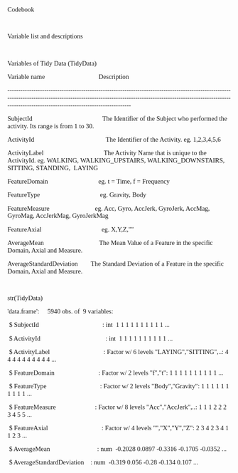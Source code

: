 <html>

<head>
<meta http-equiv=Content-Type content="text/html; charset=windows-1252">
<meta name=Generator content="Microsoft Word 14 (filtered)">
<style>
<!--
 /* Font Definitions */
 @font-face
	{font-family:SimSun;
	panose-1:2 1 6 0 3 1 1 1 1 1;}
@font-face
	{font-family:SimSun;
	panose-1:2 1 6 0 3 1 1 1 1 1;}
@font-face
	{font-family:Calibri;
	panose-1:2 15 5 2 2 2 4 3 2 4;}
@font-face
	{font-family:"\@SimSun";
	panose-1:2 1 6 0 3 1 1 1 1 1;}
 /* Style Definitions */
 p.MsoNormal, li.MsoNormal, div.MsoNormal
	{margin-top:0cm;
	margin-right:0cm;
	margin-bottom:10.0pt;
	margin-left:0cm;
	line-height:115%;
	font-size:11.0pt;
	font-family:"Calibri","sans-serif";}
.MsoChpDefault
	{font-family:"Calibri","sans-serif";}
.MsoPapDefault
	{margin-bottom:10.0pt;
	line-height:115%;}
@page WordSection1
	{size:595.3pt 841.9pt;
	margin:70.85pt 70.85pt 70.85pt 70.85pt;}
div.WordSection1
	{page:WordSection1;}
-->
</style>

</head>

<body lang=MS>

<div class=WordSection1>

<p class=MsoNormal>Codebook</p>

<p class=MsoNormal>&nbsp;</p>

<p class=MsoNormal>Variable list and descriptions</p>

<p class=MsoNormal>&nbsp;</p>

<p class=MsoNormal>Variables of Tidy Data (TidyData)</p>

<p class=MsoNormal>Variable name                                 Description</p>

<p class=MsoNormal>-----------------------------------------------------------------------------------------------------------------------------------------------------------------------------------------------------------------------------------------------------------------------</p>

<p class=MsoNormal>SubjectId                                           The
Identifier of the Subject who performed the activity. Its range is from 1 to
30.</p>

<p class=MsoNormal>ActivityId                                            The
Identifier of the Activity. eg. 1,2,3,4,5,6</p>

<p class=MsoNormal>ActivityLabel                                     The
Activity Name that is unique to the ActivityId. eg. WALKING, WALKING_UPSTAIRS,
WALKING_DOWNSTAIRS, SITTING, STANDING,  LAYING </p>

<p class=MsoNormal>FeatureDomain                               eg. t = Time, f
= Frequency</p>

<p class=MsoNormal>FeatureType                                     eg. Gravity,
Body</p>

<p class=MsoNormal>FeatureMeasure                            eg. Acc, Gyro,
AccJerk, GyroJerk, AccMag, GyroMag, AccJerkMag, GyroJerkMag</p>

<p class=MsoNormal>FeatureAxial                                     eg.
X,Y,Z,&quot;&quot;</p>

<p class=MsoNormal>AverageMean                                  The Mean Value
of a Feature in the specific Domain, Axial and Measure.</p>

<p class=MsoNormal>AverageStandardDeviation        The Standard Deviation of a
Feature in the specific Domain, Axial and Measure.</p>

<p class=MsoNormal>&nbsp;</p>

<p class=MsoNormal>str(TidyData)</p>

<p class=MsoNormal>'data.frame':     5940 obs. of  9 variables:</p>

<p class=MsoNormal> $ SubjectId                                       : int  1
1 1 1 1 1 1 1 1 1 ...</p>

<p class=MsoNormal> $ ActivityId                                        : int 
1 1 1 1 1 1 1 1 1 1 ...</p>

<p class=MsoNormal> $ ActivityLabel                                 : Factor w/
6 levels &quot;LAYING&quot;,&quot;SITTING&quot;,..: 4 4 4 4 4 4 4 4 4 4 ...</p>

<p class=MsoNormal> $ FeatureDomain                           : Factor w/ 2
levels &quot;f&quot;,&quot;t&quot;: 1 1 1 1 1 1 1 1 1 1 ...</p>

<p class=MsoNormal> $ FeatureType                                 : Factor w/ 2
levels &quot;Body&quot;,&quot;Gravity&quot;: 1 1 1 1 1 1 1 1 1 1 ...</p>

<p class=MsoNormal> $ FeatureMeasure                        : Factor w/ 8
levels &quot;Acc&quot;,&quot;AccJerk&quot;,..: 1 1 1 2 2 2 3 4 5 5 ...</p>

<p class=MsoNormal> $ FeatureAxial                                 : Factor w/
4 levels &quot;&quot;,&quot;X&quot;,&quot;Y&quot;,&quot;Z&quot;: 2 3 4 2 3 4 1
1 2 3 ...</p>

<p class=MsoNormal> $ AverageMean                             : num  -0.2028
0.0897 -0.3316 -0.1705 -0.0352 ...</p>

<p class=MsoNormal> $ AverageStandardDeviation    : num  -0.319 0.056 -0.28
-0.134 0.107 ...</p>

</div>

</body>

</html>
